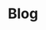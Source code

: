 ---
title: "Blog"
permalink: /year-archive/
layout: posts
entries_layout: grid
author_profile: false
header:
  overlay_color: "#000000"
---